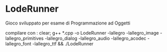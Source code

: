 # LodeRunner
Gioco sviluppato per esame di Programmazione ad Oggetti

compilare con : clear; g++ *.cpp  -o LodeRunner -lallegro -lallegro_image -lallegro_primitives -lallegro_dialog -lallegro_audio -lallegro_acodec -lallegro_font -lallegro_ttf && ./LodeRunner

